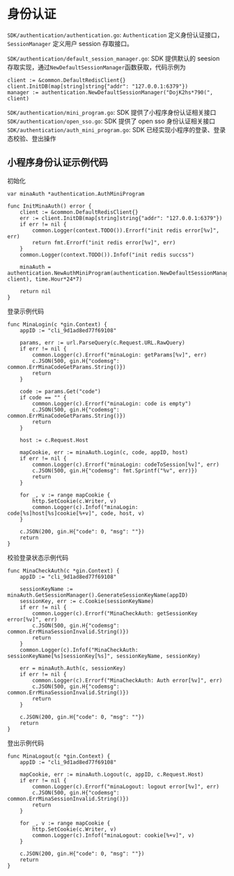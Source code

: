 # 身份认证  
`SDK/authentication/authentication.go`: `Authentication` 定义身份认证接口，`SessionManager` 定义用户 session 存取接口。  
  
`SDK/authentication/default_session_manager.go`: SDK 提供默认的 seesion 存取实现，通过`NewDefaultSessionManager`函数获取，代码示例为  
```golang
client := &common.DefaultRedisClient{}
client.InitDB(map[string]string{"addr": "127.0.0.1:6379"})
manager := authentication.NewDefaultSessionManager("DojK2hs*790(", client)
```
  
`SDK/authentication/mini_program.go`: SDK 提供了小程序身份认证相关接口  
`SDK/authentication/open_sso.go`: SDK 提供了 open sso 身份认证相关接口  
`SDK/authentication/auth_mini_program.go`: SDK 已经实现小程序的登录、登录态校验、登出操作  
  
## 小程序身份认证示例代码  
初始化  
```golang
var minaAuth *authentication.AuthMiniProgram

func InitMinaAuth() error {
	client := &common.DefaultRedisClient{}
	err := client.InitDB(map[string]string{"addr": "127.0.0.1:6379"})
	if err != nil {
		common.Logger(context.TODO()).Errorf("init redis error[%v]", err)
		return fmt.Errorf("init redis error[%v]", err)
	}
	common.Logger(context.TODO()).Infof("init redis succss")

	minaAuth = authentication.NewAuthMiniProgram(authentication.NewDefaultSessionManager("DojK2hs*790k", client), time.Hour*24*7)

	return nil
}
```
  
登录示例代码  
```golang
func MinaLogin(c *gin.Context) {
	appID := "cli_9d1ad8ed77f69108"

	params, err := url.ParseQuery(c.Request.URL.RawQuery)
	if err != nil {
		common.Logger(c).Errorf("minaLogin: getParams[%v]", err)
		c.JSON(500, gin.H{"codemsg": common.ErrMinaCodeGetParams.String()})
		return
	}

	code := params.Get("code")
	if code == "" {
		common.Logger(c).Errorf("minaLogin: code is empty")
		c.JSON(500, gin.H{"codemsg": common.ErrMinaCodeGetParams.String()})
		return
	}

	host := c.Request.Host

	mapCookie, err := minaAuth.Login(c, code, appID, host)
	if err != nil {
		common.Logger(c).Errorf("minaLogin: codeToSession[%v]", err)
		c.JSON(500, gin.H{"codemsg": fmt.Sprintf("%v", err)})
		return
	}

	for _, v := range mapCookie {
		http.SetCookie(c.Writer, v)
		common.Logger(c).Infof("minaLogin: code[%s]host[%s]cookie[%+v]", code, host, v)
	}

	c.JSON(200, gin.H{"code": 0, "msg": ""})
	return
}
```
  
校验登录状态示例代码  
```golang
func MinaCheckAuth(c *gin.Context) {
	appID := "cli_9d1ad8ed77f69108"

	sessionKeyName := minaAuth.GetSessionManager().GenerateSessionKeyName(appID)
	sessionKey, err := c.Cookie(sessionKeyName)
	if err != nil {
		common.Logger(c).Errorf("MinaCheckAuth: getSessionKey error[%v]", err)
		c.JSON(500, gin.H{"codemsg": common.ErrMinaSessionInvalid.String()})
		return
	}
	common.Logger(c).Infof("MinaCheckAuth: sessionKeyName[%s]sessionKey[%s]", sessionKeyName, sessionKey)

	err = minaAuth.Auth(c, sessionKey)
	if err != nil {
		common.Logger(c).Errorf("MinaCheckAuth: Auth error[%v]", err)
		c.JSON(500, gin.H{"codemsg": common.ErrMinaSessionInvalid.String()})
		return
	}

	c.JSON(200, gin.H{"code": 0, "msg": ""})
	return
}
```
  
登出示例代码  
```golang
func MinaLogout(c *gin.Context) {
	appID := "cli_9d1ad8ed77f69108"

	mapCookie, err := minaAuth.Logout(c, appID, c.Request.Host)
	if err != nil {
		common.Logger(c).Errorf("minaLogout: logout error[%v]", err)
		c.JSON(500, gin.H{"codemsg": common.ErrMinaSessionInvalid.String()})
		return
	}

	for _, v := range mapCookie {
		http.SetCookie(c.Writer, v)
		common.Logger(c).Infof("minaLogout: cookie[%+v]", v)
	}

	c.JSON(200, gin.H{"code": 0, "msg": ""})
	return
}
```
